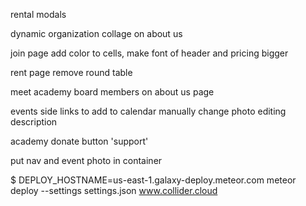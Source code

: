 
rental modals

dynamic organization collage on about us 

join page
    add color to cells, make font of header and pricing bigger
    
rent page
    remove round table 
    

meet academy board members on about us page

events
    side links to add to calendar 
    manually change photo
    editing description

academy
    donate button
    'support'


put nav and event photo in container    
    
$ DEPLOY_HOSTNAME=us-east-1.galaxy-deploy.meteor.com meteor deploy --settings settings.json www.collider.cloud